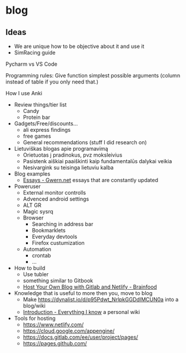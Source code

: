 # blog
## Ideas
- We are unique how to be objective about it and use it
- SimRacing guide

Pycharm vs VS Code

Programming rules: Give function simplest possible arguments (column instead of table if you only need that.)

How I use Anki

- Review things/tier list
    - Candy
    - Protein bar
- Gadgets/Free/discounts...
    - ali express findings
    - free games
    - General recommendations (stuff I did research on)
- Lietuviškas blogas apie programavimą
    - Orietuotas į pradinokus, pvz moksleivius
    - Pasistenk aiškiai paaiškinti kaip fundamentalūs dalykai veikia
    - Nesivargink su teisinga lietuviu kalba
- Blog examples
    - [Essays - Gwern.net](https://www.gwern.net/) essays that are constantly updated
- Poweruser
    - External monitor controlls
    - Advenced android settings
    - ALT GR
    - Magic sysrq
    - Browser
        - Searching in address bar
        - Bookmarklets
        - Everyday devtools
        - Firefox custumization
    - Automation
        - crontab
        - ...
- How to build
    - Use tubler
    - something similar to Gitbook
    - [Host Your Own Blog with Gitlab and Netlify - Brainfood](https://brainfood.xyz/post/20190518-host-your-own-blog-in-1-hour/)
- Knowledge that is useful to more then you, move to blog
    - Make https://dynalist.io/d/p95Pdwt_NrlpkGGDdIMCUN0a into a blog/wiki
    - [Introduction - Everything I know](https://wiki.nikitavoloboev.xyz/) a personal wiki
- Tools for hosting
    - https://www.netlify.com/
    - https://cloud.google.com/appengine/
    - https://docs.gitlab.com/ee/user/project/pages/
    - https://pages.github.com/
